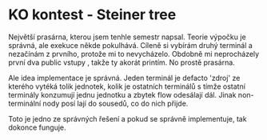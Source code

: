 # KO kontest - Steiner tree

Největší prasárna, kterou jsem tenhle semestr napsal. Teorie výpočku je správná, ale exekuce někde pokulhává. Cíleně si 
vybírám druhý terminál a nezačínám z prvního, protože mi to nevycházelo. Obdobně mi neprocházely první dva public vstupy
, takže ty akorát printím. No prostě prasárna.

Ale idea implementace je správná. Jeden terminál je defacto 'zdroj' ze kterého vytéká tolik jednotek, kolik je ostatních
terminálů s tímže ostatní terminály konzumují jednu jednotku a zbytek flow odesálají dál. Jinak non-terminální nody posí
lají do sousedů, co do nich přijde.

Toto je jedno ze správných řešení a pokud se správně implementuje, tak dokonce funguje. 